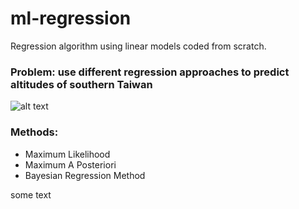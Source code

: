 # ml-regression

Regression algorithm using linear models coded from scratch.

### Problem: use different regression approaches to predict altitudes of southern Taiwan
![alt text](http://url/to/img.png)

### Methods:
* Maximum Likelihood
* Maximum A Posteriori
* Bayesian Regression Method

some text
